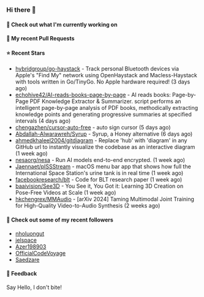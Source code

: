### Hi there 👋

#### 👷 Check out what I'm currently working on

#### 🔨 My recent Pull Requests


#### ⭐ Recent Stars

- [hybridgroup/go-haystack](https://github.com/hybridgroup/go-haystack) - Track personal Bluetooth devices via Apple&#39;s &#34;Find My&#34; network using OpenHaystack and Macless-Haystack with tools written in Go/TinyGo. No Apple hardware required! (3 days ago)
- [echohive42/AI-reads-books-page-by-page](https://github.com/echohive42/AI-reads-books-page-by-page) - AI reads books: Page-by-Page PDF Knowledge Extractor &amp; Summarizer. script performs an intelligent page-by-page analysis of PDF books, methodically extracting knowledge points and generating progressive summaries at specified intervals (4 days ago)
- [chengazhen/cursor-auto-free](https://github.com/chengazhen/cursor-auto-free) - auto sign cursor (5 days ago)
- [Abdallah-Alwarawreh/Syrup](https://github.com/Abdallah-Alwarawreh/Syrup) - Syrup, a Honey alternative (6 days ago)
- [ahmedkhaleel2004/gitdiagram](https://github.com/ahmedkhaleel2004/gitdiagram) - Replace &#39;hub&#39; with &#39;diagram&#39; in any GitHub url to instantly visualize the codebase as an interactive diagram (1 week ago)
- [nesaorg/nesa](https://github.com/nesaorg/nesa) - Run AI models end-to-end encrypted. (1 week ago)
- [Jaennaet/pISSStream](https://github.com/Jaennaet/pISSStream) - macOS menu bar app that shows how full the International Space Station&#39;s urine tank is in real time (1 week ago)
- [facebookresearch/blt](https://github.com/facebookresearch/blt) - Code for BLT research paper (1 week ago)
- [baaivision/See3D](https://github.com/baaivision/See3D) - You See it, You Got it: Learning 3D Creation on Pose-Free Videos at Scale (1 week ago)
- [hkchengrex/MMAudio](https://github.com/hkchengrex/MMAudio) - [arXiv 2024] Taming Multimodal Joint Training for High-Quality Video-to-Audio Synthesis (2 weeks ago)

#### 👯 Check out some of my recent followers

- [nholuongut](https://github.com/nholuongut)
- [jelspace](https://github.com/jelspace)
- [Azer198903](https://github.com/Azer198903)
- [OfficialCodeVoyage](https://github.com/OfficialCodeVoyage)
- [Saedzare](https://github.com/Saedzare)

#### 💬 Feedback

Say Hello, I don't bite!
